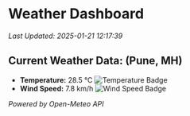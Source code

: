 
# Weather Dashboard

_Last Updated: 2025-01-21 12:17:39_

## Current Weather Data: (Pune, MH)
- **Temperature:** 28.5 °C ![Temperature Badge](https://img.shields.io/badge/Temperature-Medium%20Temp-green)
- **Wind Speed:** 7.8 km/h ![Wind Speed Badge](https://img.shields.io/badge/Wind%20Speed-Low%20Wind-blue)

*Powered by Open-Meteo API*
